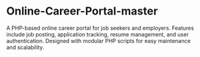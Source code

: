 # Online-Career-Portal-master
A PHP-based online career portal for job seekers and employers. Features include job posting, application tracking, resume management, and user authentication. Designed with modular PHP scripts for easy maintenance and scalability.
